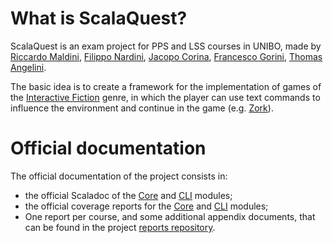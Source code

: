 # What is ScalaQuest?

ScalaQuest is an exam project for PPS and LSS courses in UNIBO, made by [Riccardo Maldini](https://www.riccardomaldini.it), [Filippo Nardini](https://github.com/lippo97), [Jacopo Corina](https://github.com/corinz97), [Francesco Gorini](https://github.com/francescogorini), [Thomas Angelini](https://github.com/ThomasAngeliniUnibo).

The basic idea is to create a framework for the implementation of games of the [Interactive Fiction](https://en.wikipedia.org/wiki/Interactive_fiction) genre, in which the player can use text commands to influence the environment and continue in the game (e.g. [Zork](https://en.wikipedia.org/wiki/Zork)).

# Official documentation

The official documentation of the project consists in:
- the official Scaladoc of the [Core](./scaladoc/core/index.html) and [CLI](./scaladoc/core/index.html) modules;
- the official coverage reports for the [Core](./coverage/core/index.html) and [CLI](./coverage/core/index.html) modules;
- One report per course, and some additional appendix documents, that can be found in the project [reports repository](https://github.com/scalaquest/reports).
